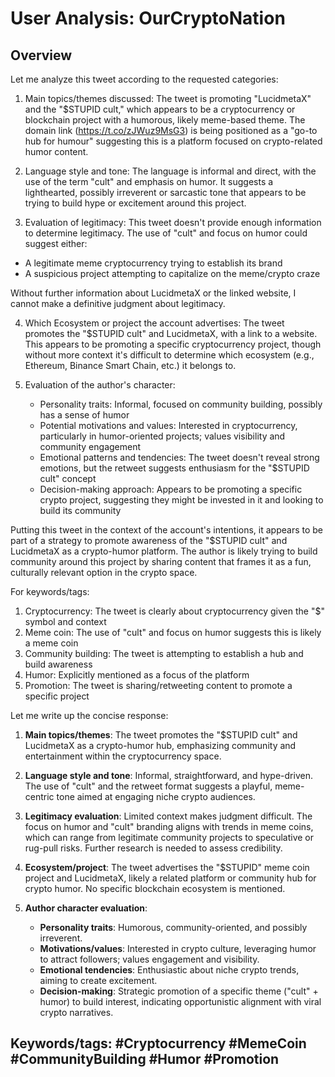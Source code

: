 # User Analysis: OurCryptoNation

## Overview

<think>
Let me analyze this tweet according to the requested categories:

1. Main topics/themes discussed:
The tweet is promoting "LucidmetaX" and the "$STUPID cult," which appears to be a cryptocurrency or blockchain project with a humorous, likely meme-based theme. The domain link (https://t.co/zJWuz9MsG3) is being positioned as a "go-to hub for humour" suggesting this is a platform focused on crypto-related humor content.

2. Language style and tone:
The language is informal and direct, with the use of the term "cult" and emphasis on humor. It suggests a lighthearted, possibly irreverent or sarcastic tone that appears to be trying to build hype or excitement around this project.

3. Evaluation of legitimacy:
This tweet doesn't provide enough information to determine legitimacy. The use of "cult" and focus on humor could suggest either:
- A legitimate meme cryptocurrency trying to establish its brand
- A suspicious project attempting to capitalize on the meme/crypto craze

Without further information about LucidmetaX or the linked website, I cannot make a definitive judgment about legitimacy.

4. Which Ecosystem or project the account advertises:
The tweet promotes the "$STUPID cult" and LucidmetaX, with a link to a website. This appears to be promoting a specific cryptocurrency project, though without more context it's difficult to determine which ecosystem (e.g., Ethereum, Binance Smart Chain, etc.) it belongs to.

5. Evaluation of the author's character:
   - Personality traits: Informal, focused on community building, possibly has a sense of humor
   - Potential motivations and values: Interested in cryptocurrency, particularly in humor-oriented projects; values visibility and community engagement
   - Emotional patterns and tendencies: The tweet doesn't reveal strong emotions, but the retweet suggests enthusiasm for the "$STUPID cult" concept
   - Decision-making approach: Appears to be promoting a specific crypto project, suggesting they might be invested in it and looking to build its community

Putting this tweet in the context of the account's intentions, it appears to be part of a strategy to promote awareness of the "$STUPID cult" and LucidmetaX as a crypto-humor platform. The author is likely trying to build community around this project by sharing content that frames it as a fun, culturally relevant option in the crypto space.

For keywords/tags:
1. Cryptocurrency: The tweet is clearly about cryptocurrency given the "$" symbol and context
2. Meme coin: The use of "cult" and focus on humor suggests this is likely a meme coin
3. Community building: The tweet is attempting to establish a hub and build awareness
4. Humor: Explicitly mentioned as a focus of the platform
5. Promotion: The tweet is sharing/retweeting content to promote a specific project

Let me write up the concise response:
</think>

1. **Main topics/themes**: The tweet promotes the "$STUPID cult" and LucidmetaX as a crypto-humor hub, emphasizing community and entertainment within the cryptocurrency space.

2. **Language style and tone**: Informal, straightforward, and hype-driven. The use of "cult" and the retweet format suggests a playful, meme-centric tone aimed at engaging niche crypto audiences.

3. **Legitimacy evaluation**: Limited context makes judgment difficult. The focus on humor and "cult" branding aligns with trends in meme coins, which can range from legitimate community projects to speculative or rug-pull risks. Further research is needed to assess credibility.

4. **Ecosystem/project**: The tweet advertises the "$STUPID" meme coin project and LucidmetaX, likely a related platform or community hub for crypto humor. No specific blockchain ecosystem is mentioned.

5. **Author character evaluation**:
   - **Personality traits**: Humorous, community-oriented, and possibly irreverent.
   - **Motivations/values**: Interested in crypto culture, leveraging humor to attract followers; values engagement and visibility.
   - **Emotional tendencies**: Enthusiastic about niche crypto trends, aiming to create excitement.
   - **Decision-making**: Strategic promotion of a specific theme ("cult" + humor) to build interest, indicating opportunistic alignment with viral crypto narratives.

**Keywords/tags**: #Cryptocurrency #MemeCoin #CommunityBuilding #Humor #Promotion
---
